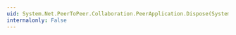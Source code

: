 ```yaml
---
uid: System.Net.PeerToPeer.Collaboration.PeerApplication.Dispose(System.Boolean)
internalonly: False
---
```

